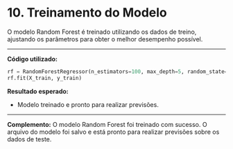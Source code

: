 # 10. Treinamento do Modelo

O modelo Random Forest é treinado utilizando os dados de treino, ajustando os parâmetros para obter o melhor desempenho possível.

---

**Código utilizado:**
```python
rf = RandomForestRegressor(n_estimators=100, max_depth=5, random_state=42)
rf.fit(X_train, y_train)
```

**Resultado esperado:**
- Modelo treinado e pronto para realizar previsões.

---

**Complemento:**
O modelo Random Forest foi treinado com sucesso. O arquivo do modelo foi salvo e está pronto para realizar previsões sobre os dados de teste.